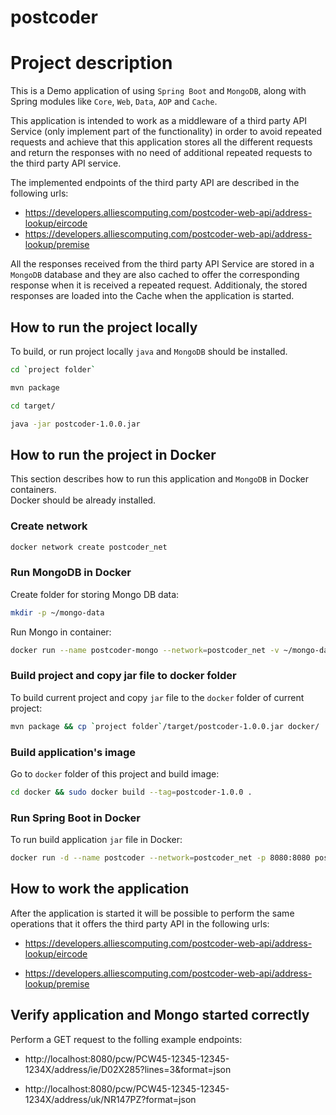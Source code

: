 # postcoder

# Project description
This is a Demo application of using `Spring Boot` and `MongoDB`, along with Spring modules like `Core`, `Web`, `Data`, `AOP` and `Cache`.

This application is intended to work as a middleware of a third party API Service (only implement part of the functionality) in order to avoid repeated requests and achieve that this application stores all the different requests and return the responses with no need of additional repeated requests to the third party API service.

The implemented endpoints of the third party API are described in the following urls:
- https://developers.alliescomputing.com/postcoder-web-api/address-lookup/eircode
- https://developers.alliescomputing.com/postcoder-web-api/address-lookup/premise

All the responses received from the third party API Service are stored in a `MongoDB` database and they are also cached to offer the corresponding response when it is received a repeated request. Additionaly, the stored responses are loaded into the Cache when the application is started.

## How to run the project locally
To build, or run project locally `java` and `MongoDB` should be installed.
```bash
cd `project folder`
```
```bash
mvn package
```
```bash
cd target/
```
```bash
java -jar postcoder-1.0.0.jar
```

## How to run the project in Docker
This section describes how to run this application and `MongoDB` in Docker containers.   
Docker should be already installed.

### Create network
```bash
docker network create postcoder_net
```

### Run MongoDB in Docker
Create folder for storing Mongo DB data:
```bash
mkdir -p ~/mongo-data
```

Run Mongo in container:
```bash
docker run --name postcoder-mongo --network=postcoder_net -v ~/mongo-data:/data/db -d mongo
```

### Build project and copy jar file to docker folder
To build current project and copy `jar` file to the `docker` folder of current project:
```bash
mvn package && cp `project folder`/target/postcoder-1.0.0.jar docker/
```

### Build application's image
Go to `docker` folder of this project and build image:
```bash
cd docker && sudo docker build --tag=postcoder-1.0.0 .
```
### Run Spring Boot in Docker
To run build application `jar` file in Docker:
```bash
docker run -d --name postcoder --network=postcoder_net -p 8080:8080 postcoder-1.0.0
```

## How to work the application
After the application is started it will be possible to perform the same operations that it offers the third party API in the following urls:
- https://developers.alliescomputing.com/postcoder-web-api/address-lookup/eircode

- https://developers.alliescomputing.com/postcoder-web-api/address-lookup/premise

## Verify application and Mongo started correctly
Perform a GET request to the folling example endpoints:

- http://localhost:8080/pcw/PCW45-12345-12345-1234X/address/ie/D02X285?lines=3&format=json

- http://localhost:8080/pcw/PCW45-12345-12345-1234X/address/uk/NR147PZ?format=json
